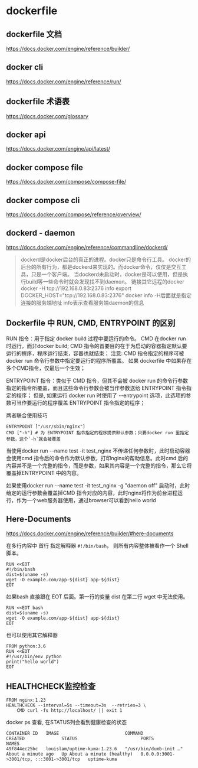 # dockerfile

## dockerfile 文档
https://docs.docker.com/engine/reference/builder/

## docker cli
https://docs.docker.com/engine/reference/run/

## dockerfile 术语表
https://docs.docker.com/glossary

## docker api
https://docs.docker.com/engine/api/latest/

## docker compose file
https://docs.docker.com/compose/compose-file/

## docker compose cli
https://docs.docker.com/compose/reference/overview/

## dockerd - daemon
https://docs.docker.com/engine/reference/commandline/dockerd/
> dockerd是docker后台的真正的进程。docker只是命令行工具。
> docker的后台的所有行为，都是dockerd来实现的。而docker命令，仅仅是交互工具，只是一个客户端。
> 当dockerd未启动时，docker是可以使用，但是执行build等一些命令时就会发现找不到daemon。
> 链接其它远程的docker
> docker -H tcp://192.168.0.83:2376 info
> export DOCKER_HOST="tcp://192.168.0.83:2376"
> docker info
> -H后面就是指定连接的服务端地址 info表示查看服务端daemon的信息

## Dockerfile 中 RUN, CMD, ENTRYPOINT 的区别

RUN 指令：用于指定 docker build 过程中要运行的命令。
CMD 在docker run 时运行，而非docker build;
CMD 指令的首要目的在于为启动的容器指定默认要运行的程序，程序运行结束，容器也就结束；
注意: CMD 指令指定的程序可被 docker run 命令行参数中指定要运行的程序所覆盖。
如果 dockerfile 中如果存在多个CMD指令，仅最后一个生效；

ENTRYPOINT 指令：类似于 CMD 指令，但其不会被 docker run 的命令行参数指定的指令所覆盖，而且这些命令行参数会被当作参数送给 ENTRYPOINT 指令指定的程序；
但是, 如果运行 docker run 时使用了 --entrypoint 选项，此选项的参数可当作要运行的程序覆盖 ENTRYPOINT 指令指定的程序；

两者联合使用技巧
```
ENTRYPOINT ["/usr/sbin/nginx"]
CMD ["-h"] # 为 ENTRYPOINT 指令指定的程序提供默认参数；只要docker run 里指定参数，这个`-h`就会被覆盖
```
当使用docker run --name test -it test_nginx 不传递任何参数时，此时启动容器会使用cmd 指令后的命令作为默认参数，打印nginx的帮助信息。此时cmd 后的内容并不是一个完整的指令，而是参数，如果其内容是一个完整的指令，那么它将覆盖掉ENTRYPOINT 中的内容。

如果使用docker run --name test -it test_nginx -g "daemon off" 启动时，此时给定的运行参数会覆盖掉CMD 指令对应的内容，此时nginx将作为前台进程运行，作为一个web服务器使用，通过browser可以看到hello world


## Here-Documents

https://docs.docker.com/engine/reference/builder/#here-documents

在多行内容中 首行 指定解释器 `#!/bin/bash`， 则所有内容整体被看作一个 Shell 脚本。
```
RUN <<EOT
#!/bin/bash
dist=$(uname -s)
wget -O example.com/app-${dist} app-${dist}
EOT
```
如果bash 直接跟在 EOT 后面。第一行的变量 dist 在第二行 wget 中无法使用。
```
RUN <<EOT bash
dist=$(uname -s)
wget -O example.com/app-${dist} app-${dist}
EOT
```

也可以使用其它解释器
```
FROM python:3.6
RUN <<EOT
#!/usr/bin/env python
print("hello world")
EOT
```

## HEALTHCHECK监控检查
```
FROM nginx:1.23
HEALTHCHECK --interval=5s --timeout=3s  --retries=3 \
    CMD curl -fs http://localhost/ || exit 1

```

docker ps 查看, 在STATUS列会看到健康检查的状态
```
CONTAINER ID   IMAGE                         COMMAND                  CREATED              STATUS                        PORTS                                       NAMES
49f844ec25bc   louislam/uptime-kuma:1.23.6   "/usr/bin/dumb-init …"   About a minute ago   Up About a minute (healthy)   0.0.0.0:3001->3001/tcp, :::3001->3001/tcp   uptime-kuma

```